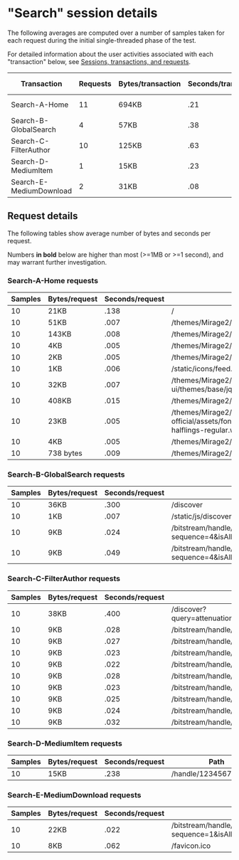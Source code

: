 # "Search" session details

The following averages are computed over a number of samples taken for each request during
the initial single-threaded phase of the test.

For detailed information about the user activities associated with each "transaction" below,
see [Sessions, transactions, and requests](../../doc/sessions).

Transaction | Requests | Bytes/transaction | Seconds/transaction | Request details
-|-|-|-|-
Search-A-Home | 11 | 694KB | .21 | [See below](#search-a-home-requests)
Search-B-GlobalSearch | 4 | 57KB | .38 | [See below](#search-b-globalsearch-requests)
Search-C-FilterAuthor | 10 | 125KB | .63 | [See below](#search-c-filterauthor-requests)
Search-D-MediumItem | 1 | 15KB | .23 | [See below](#search-d-mediumitem-requests)
Search-E-MediumDownload | 2 | 31KB | .08 | [See below](#search-e-mediumdownload-requests)

## Request details

The following tables show average number of bytes and seconds per request.

Numbers **in bold** below are higher than most (>=1MB or >=1 second), and may warrant further investigation.


### Search-A-Home requests

Samples | Bytes/request | Seconds/request | Path
-|-|-|-
10 | 21KB | .138 | / |
10 | 51KB | .007 | /themes/Mirage2/vendor/modernizr/modernizr.js |
10 | 143KB | .008 | /themes/Mirage2/styles/main.css |
10 | 4KB | .005 | /themes/Mirage2/images/DSpace-logo-line.svg |
10 | 2KB | .005 | /themes/Mirage2/images/atmire-logo-small.svg |
10 | 1KB | .006 | /static/icons/feed.png |
10 | 32KB | .007 | /themes/Mirage2/vendor/jquery-ui/themes/base/jquery-ui.css |
10 | 408KB | .015 | /themes/Mirage2/scripts/theme.js |
10 | 23KB | .005 | /themes/Mirage2/vendor/bootstrap-sass-official/assets/fonts/bootstrap/glyphicons-halflings-regular.woff |
10 | 4KB | .005 | /themes/Mirage2/images/apple-touch-icon.png |
10 | 738 bytes | .009 | /themes/Mirage2/images/favicon.ico |

### Search-B-GlobalSearch requests

Samples | Bytes/request | Seconds/request | Path
-|-|-|-
10 | 36KB | .300 | /discover |
10 | 1KB | .007 | /static/js/discovery/discovery-results.js |
10 | 9KB | .024 | /bitstream/handle/123456789/22826/text.pdf.jpg?sequence=4&isAllowed=y |
10 | 9KB | .049 | /bitstream/handle/123456789/29601/text.pdf.jpg?sequence=4&isAllowed=y |

### Search-C-FilterAuthor requests

Samples | Bytes/request | Seconds/request | Path
-|-|-|-
10 | 38KB | .400 | /discover?query=attenuation&filtertype=author&filter_relational_operator=equals&filter=Bushy+Cylinder+Head |
10 | 9KB | .028 | /bitstream/handle/123456789/31512/text.pdf.jpg?sequence=4&isAllowed=y |
10 | 9KB | .027 | /bitstream/handle/123456789/8988/text.pdf.jpg?sequence=13&isAllowed=y |
10 | 9KB | .023 | /bitstream/handle/123456789/26650/text.pdf.jpg?sequence=4&isAllowed=y |
10 | 9KB | .022 | /bitstream/handle/123456789/31422/text.pdf.jpg?sequence=4&isAllowed=y |
10 | 9KB | .028 | /bitstream/handle/123456789/13758/text.pdf.jpg?sequence=13&isAllowed=y |
10 | 9KB | .023 | /bitstream/handle/123456789/19011/text.pdf.jpg?sequence=4&isAllowed=y |
10 | 9KB | .025 | /bitstream/handle/123456789/18063/text.pdf.jpg?sequence=4&isAllowed=y |
10 | 9KB | .024 | /bitstream/handle/123456789/25059/text.pdf.jpg?sequence=4&isAllowed=y |
10 | 9KB | .032 | /bitstream/handle/123456789/19822/text.pdf.jpg?sequence=4&isAllowed=y |

### Search-D-MediumItem requests

Samples | Bytes/request | Seconds/request | Path
-|-|-|-
10 | 15KB | .238 | /handle/123456789/8988 |

### Search-E-MediumDownload requests

Samples | Bytes/request | Seconds/request | Path
-|-|-|-
10 | 22KB | .022 | /bitstream/handle/123456789/8988/text.pdf?sequence=1&isAllowed=y |
10 | 8KB | .062 | /favicon.ico |
